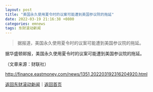```yaml
---
layout: post
title: "美国永久使用夏令时的议案可能遭到美国参议院的拖延"
date: 2022-03-19 21:16:38 +0800
categories: emnews
tags: 东财滚动新闻
---
```

> 据报道，美国永久使用夏令时的议案可能遭到美国参议院的拖延。

<p>据华盛顿邮报，美国永久使用夏令时的议案可能遭到美国参议院的拖延。</p><p class="em_media">（文章来源：财联社）</p>

<http://finance.eastmoney.com/news/1351,202203192316204920.html>

[返回东财滚动新闻](//finews.withounder.com/emnews/)｜[返回首页](//finews.withounder.com/)